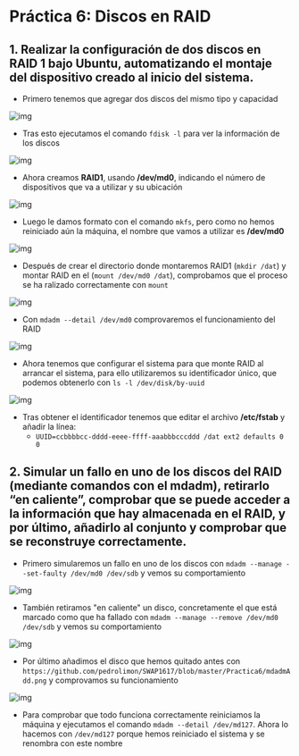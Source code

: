 
# Práctica 6: Discos en RAID

## 1. Realizar la configuración de dos discos en RAID 1 bajo Ubuntu, automatizando el montaje del dispositivo creado al inicio del sistema.

- Primero tenemos que agregar dos discos del mismo tipo y capacidad

![img](https://github.com/pedrolimon/SWAP1617/blob/master/Practica6/agregarHD.png)

- Tras esto ejecutamos el comando `fdisk -l` para ver la información de los discos

![img](https://github.com/pedrolimon/SWAP1617/blob/master/Practica6/fdisk.png)

- Ahora creamos **RAID1**, usando **/dev/md0**, indicando el número de dispositivos que va a utilizar y su ubicación

![img](https://github.com/pedrolimon/SWAP1617/blob/master/Practica6/crearArray.png)

- Luego le damos formato con el comando `mkfs`, pero como no hemos reiniciado aún la máquina, el nombre que vamos a utilizar es **/dev/md0**

![img](https://github.com/pedrolimon/SWAP1617/blob/master/Practica6/mkfs.png)

- Después de crear el directorio donde montaremos RAID1 (`mkdir /dat`) y montar RAID en el (`mount /dev/md0 /dat`), comprobamos que el proceso se ha ralizado correctamente con `mount`

![img](https://github.com/pedrolimon/SWAP1617/blob/master/Practica6/mount.png)

- Con `mdadm --detail /dev/md0` comprovaremos el funcionamiento del RAID

![img](https://github.com/pedrolimon/SWAP1617/blob/master/Practica6/mdadmDetails.png)

- Ahora tenemos que configurar el sistema para que monte RAID al arrancar el sistema, para ello utilizaremos su identificador único, que podemos obtenerlo con `ls -l /dev/disk/by-uuid`

![img](https://github.com/pedrolimon/SWAP1617/blob/master/Practica6/uuids.png)

- Tras obtener el identificador tenemos que editar el archivo **/etc/fstab** y añadir la línea:
    - `UUID=ccbbbbcc-dddd-eeee-ffff-aaabbbcccddd /dat ext2 defaults 0 0`

## 2. Simular un fallo en uno de los discos del RAID (mediante comandos con el mdadm), retirarlo “en caliente”, comprobar que se puede acceder a la información que hay almacenada en el RAID, y por último, añadirlo al conjunto y comprobar que se reconstruye correctamente.

- Primero simularemos un fallo en uno de los discos con `mdadm --manage --set-faulty /dev/md0 /dev/sdb` y vemos su comportamiento

![img](https://github.com/pedrolimon/SWAP1617/blob/master/Practica6/mdadmFaulty.png)

- También retiramos "en caliente" un disco, concretamente el que está marcado como que ha fallado con `mdadm --manage --remove /dev/md0 /dev/sdb` y vemos su comportamiento

![img](https://github.com/pedrolimon/SWAP1617/blob/master/Practica6/mdadmRemove.png)

- Por último añadimos el disco que hemos quitado antes con `https://github.com/pedrolimon/SWAP1617/blob/master/Practica6/mdadmAdd.png` y comprovamos su funcionamiento

![img](https://github.com/pedrolimon/SWAP1617/blob/master/Practica6/mdadmAdd.png)

- Para comprobar que todo funciona correctamente reiniciamos la máquina y ejecutamos el comando `mdadm --detail /dev/md127`. Ahora lo hacemos con `/dev/md127` porque hemos reiniciado el sistema y se renombra con este nombre
